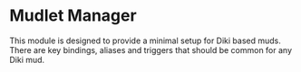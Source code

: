 # Mudlet Manager

This module is designed to provide a minimal setup for Diki based muds.  There are key bindings, aliases and triggers that should be common for any Diki mud.